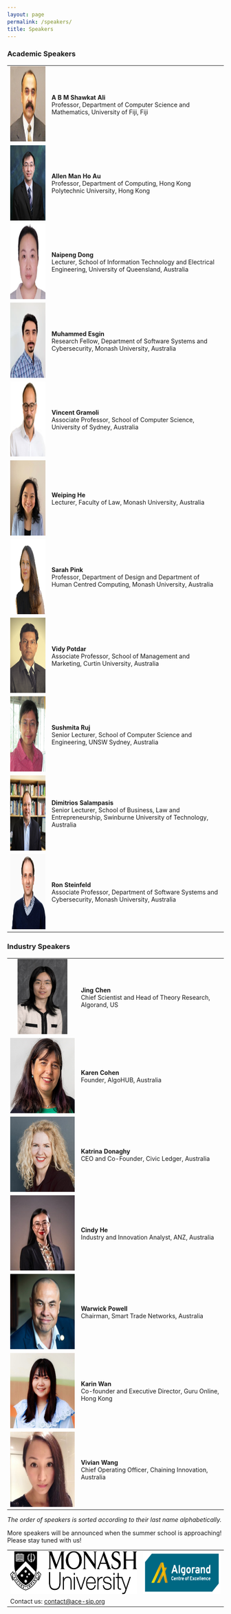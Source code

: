 ```yaml
---
layout: page
permalink: /speakers/
title: Speakers
---
```


### Academic Speakers

<table style="width:100%; border:none">
  <tr>
    <td style="text-align:center;border:none"><img src="/assets/img/speaker_shawkat_ali.png" height="175"></td>
    <td style="text-align:left;border:none"><b>A B M Shawkat Ali</b><br/>Professor, Department of Computer Science and Mathematics, University of Fiji, Fiji</td>
  </tr>
  <tr>
    <td style="text-align:center;border:none"><img src="/assets/img/speaker_allen_au.png" height="175"></td>
    <td style="text-align:left;border:none"><b>Allen Man Ho Au</b><br/>Professor, Department of Computing, Hong Kong Polytechnic University, Hong Kong</td>
  </tr>
  <tr>
    <td style="text-align:center;border:none"><img src="/assets/img/speaker_naipeng_dong.png" height="175"></td>
    <td style="text-align:left;border:none"><b>Naipeng Dong</b><br/>Lecturer, School of Information Technology and Electrical Engineering, University of Queensland, Australia</td>
  </tr>
  <tr>
    <td style="text-align:center;border:none"><img src="/assets/img/speaker_muhammed_esgin.png" height="175"></td>
    <td style="text-align:left;border:none"><b>Muhammed Esgin</b><br/>Research Fellow, Department of Software Systems and Cybersecurity, Monash University, Australia</td>
  </tr>
  <tr>
    <td style="text-align:center;border:none"><img src="/assets/img/speaker_vincent_gramoli.png" height="175"></td>
    <td style="text-align:left;border:none"><b>Vincent Gramoli</b><br/>Associate Professor, School of Computer Science, University of Sydney, Australia</td>
  </tr>
  <tr>
    <td style="text-align:center;border:none"><img src="/assets/img/speaker_weiping_he.jpg" height="175"></td>
    <td style="text-align:left;border:none"><b>Weiping He</b><br/>Lecturer, Faculty of Law, Monash University, Australia</td>
  </tr>
  <tr>
    <td style="text-align:center;border:none"><img src="/assets/img/speaker_sarah_pink.png" height="175"></td>
    <td style="text-align:left;border:none"><b>Sarah Pink</b><br/>Professor, Department of Design and Department of Human Centred Computing, Monash University, Australia</td>
  </tr>
  <tr>
    <td style="text-align:center;border:none"><img src="/assets/img/speaker_vidy_potdar.png" height="175"></td>
    <td style="text-align:left;border:none"><b>Vidy Potdar</b><br/>Associate Professor, School of Management and Marketing, Curtin University, Australia</td>
  </tr>  
  <tr>
    <td style="text-align:center;border:none"><img src="/assets/img/speaker_sushmita_ruj.png" height="175"></td>
    <td style="text-align:left;border:none"><b>Sushmita Ruj</b><br/>Senior Lecturer, School of Computer Science and Engineering, UNSW Sydney, Australia</td>
  </tr>
  <tr>
    <td style="text-align:center;border:none"><img src="/assets/img/speaker_dimitrios_salampasis.png" height="175"></td>
    <td style="text-align:left;border:none"><b>Dimitrios Salampasis</b><br/>Senior Lecturer, School of Business, Law and Entrepreneurship, Swinburne University of Technology, Australia</td>
  </tr>
  <tr>
    <td style="text-align:center;border:none"><img src="/assets/img/speaker_ron_steinfeld.png" height="175"></td>
    <td style="text-align:left;border:none"><b>Ron Steinfeld</b><br/>Associate Professor, Department of Software Systems and Cybersecurity, Monash University, Australia</td>
  </tr>
</table>

### Industry Speakers

<table style="width:100%; border:none">
  <tr>
    <td style="text-align:center;border:none"><img src="/assets/img/speaker_jing_chen.png" height="175"></td>
    <td style="text-align:left;border:none"><b>Jing Chen</b><br/>Chief Scientist and Head of Theory Research, Algorand, US</td>
  </tr>
  <tr>
    <td style="text-align:center;border:none"><img src="/assets/img/speaker_karen_cohen.png" height="175"></td>
    <td style="text-align:left;border:none"><b>Karen Cohen</b><br/>Founder, AlgoHUB, Australia</td>
  </tr>
  <tr>
    <td style="text-align:center;border:none"><img src="/assets/img/speaker_katrina_donaghy.png" height="175"></td>
    <td style="text-align:left;border:none"><b>Katrina Donaghy</b><br/>CEO and Co-Founder, Civic Ledger, Australia</td>
  </tr>
  <tr>
    <td style="text-align:center;border:none"><img src="/assets/img/speaker_cindy_he.png" height="175"></td>
    <td style="text-align:left;border:none"><b>Cindy He</b><br/>Industry and Innovation Analyst, ANZ, Australia</td>
  </tr>
  <tr>
    <td style="text-align:center;border:none"><img src="/assets/img/speaker_warwick_powell.png" height="175"></td>
    <td style="text-align:left;border:none"><b>Warwick Powell</b><br/>Chairman, Smart Trade Networks, Australia</td>
  </tr>
  <tr>
    <td style="text-align:center;border:none"><img src="/assets/img/speaker_karin_wan.png" height="175"></td>
    <td style="text-align:left;border:none"><b>Karin Wan</b><br/>Co-founder and Executive Director, Guru Online, Hong Kong</td>
  </tr>
  <tr>
    <td style="text-align:center;border:none"><img src="/assets/img/speaker_vivian_wang.png" height="175"></td>
    <td style="text-align:left;border:none"><b>Vivian Wang</b><br/>Chief Operating Officer, Chaining Innovation, Australia</td>
  </tr>
</table>

_The order of speakers is sorted according to their last name alphabetically._

More speakers will be announced when the summer school is approaching! Please stay tuned with us!

<table style="width:100%; border:none">
  <tr>
    <td style="text-align:center;border:none"><img src="/assets/img/monash.png" height="100"></td>
    <td style="text-align:center;vertical-align:center;border:none"><img src="/assets/img/ace-sip.png" height="100"></td>
  </tr>
  <tr>
    <td style="text-align:left;border:none">Contact us: <a href="mailto:contact@ace-sip.org">contact@ace-sip.org</a></td>
  </tr>
</table>